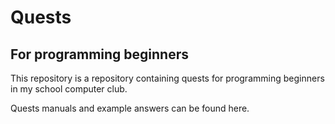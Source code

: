 # Quests
## For programming beginners

This repository is a repository containing quests
for programming beginners in my school computer club.

Quests manuals and example answers can be found here.
